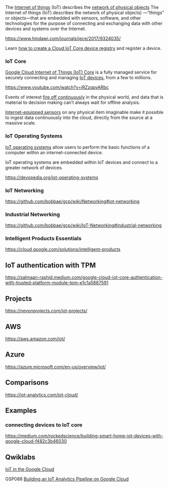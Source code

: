 
The [Internet of things](https://en.wikipedia.org/wiki/Internet_of_things) (IoT) describes the [network of physical objects](IoT-networking) The Internet of things (IoT) describes the network of physical objects) —“things” or objects—that are embedded with sensors, software, and other technologies for the purpose of connecting and exchanging data with other devices and systems over the Internet.

https://www.hindawi.com/journals/jece/2017/9324035/

Learn [how to create a Cloud IoT Core device registry]() and register a device. 



### IoT Core

[Google Cloud Internet of Things (IoT) Core](https://cloud.google.com/iot/docs  ) is a fully managed service for securely connecting and managing [IoT devices](https://cloud.google.com/solutions/iot/kit ), from a few to millions. 

https://www.youtube.com/watch?v=iRZzqpvARbc 


Events of interest [fire off continuously](https://www.youtube.com/watch?v=51bq_Yhuof4 ) in the physical world, and data that is material to decision making can’t always wait for offline analysis. 

[Internet-equipped sensors](https://cloud.google.com/community/tutorials/monitoring-iot-data-grafana ) on any physical item imaginable make it possible to ingest data continuously into the cloud, directly from the source at a massive scale. 

### IoT Operating Systems

[IoT operating systems](https://www.g2.com/categories/iot-operating-systems
) allow users to perform the basic functions of a computer within an internet-connected device. 

IoT operating systems are embedded within IoT devices and connect to a greater network of devices. 

https://devopedia.org/iot-operating-systems

### IoT Networking

https://github.com/bobbae/gcp/wiki/Networking#iot-networking


### Industrial Networking

https://github.com/bobbae/gcp/wiki/IoT-Networking#industrial-networking


### Intelligent Products Essentials

https://cloud.google.com/solutions/intelligent-products


## IoT authentication with TPM

https://salmaan-rashid.medium.com/google-cloud-iot-core-authentication-with-trusted-platform-module-tpm-e1c1a5887591

## Projects

https://nevonprojects.com/iot-projects/

## AWS

https://aws.amazon.com/iot/

## Azure

https://azure.microsoft.com/en-us/overview/iot/

## Comparisons

https://iot-analytics.com/iot-cloud/

## Examples

### connecting devices to IoT core

https://medium.com/rockedscience/building-smart-home-iot-devices-with-google-cloud-f482c3b46030

## Qwiklabs



[IoT in the Google Cloud](https://www.qwiklabs.com/quests/49?catalog_rank=%7B%22rank%22%3A1%2C%22num_filters%22%3A1%2C%22has_search%22%3Atrue%7D&search_id=7467733)


GSP088
[Building an IoT Analytics Pipeline on Google Cloud](
https://google.qwiklabs.com/focuses/605?parent=catalog)
